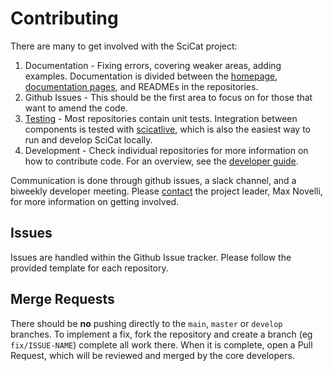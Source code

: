 # Contributing

There are many to get involved with the SciCat project:

1. Documentation - Fixing errors, covering weaker areas, adding examples. Documentation
   is divided between the
   [homepage](https://github.com/SciCatProject/scicatproject.github.io),
   [documentation pages](https://github.com/SciCatProject/documentation), and READMEs in
   the repositories.
2. Github Issues - This should be the first area to focus on for those that want to
   amend the code.
3. [Testing](./testing.md) - Most repositories contain unit tests. Integration between
   components is tested with [scicatlive](https://github.com/SciCatProject/scicatlive),
   which is also the easiest way to run and develop SciCat locally.
4. Development - Check individual repositories for more information on how to contribute
   code. For an overview, see the [developer guide](./developers_guide.md).

Communication is done through github issues, a slack channel, and a biweekly developer
meeting. Please [contact](https://scicatproject.github.io/#team) the project leader, Max
Novelli, for more information on getting involved.

## Issues

Issues are handled within the Github Issue tracker. Please follow the provided template
for each repository.

## Merge Requests

There should be **no** pushing directly to the `main`, `master` or `develop` branches.
To implement a fix, fork the repository and create a branch (eg `fix/ISSUE-NAME`)
complete all work there. When it is complete, open a Pull Request, which will be
reviewed and merged by the core developers.
